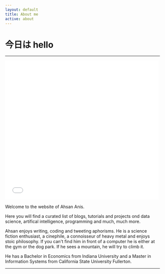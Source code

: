 ```yaml
---
layout: default
title: About me
active: about
---
```


<p><h1>今日は hello</h1></p>

___

<iframe src="//weheartit.com/widget/entry/304059512/" style="width:500px;height:453px" frameborder="0"></iframe>

Welcome to the website of Ahsan Anis.

Here you will find a curated list of blogs, tutorials and projects ond data science, artifical intelligence, programming and much, much more.

Ahsan enjoys writing, coding and tweeting aphorisms. He is a science fiction enthusiast, a cinephile, a connoisseur of heavy metal and enjoys stoic philosophy. If you can't find him in front of a computer he is either at the gym or the dog park. If he sees a mountain, he will try to climb it.

He has a Bachelor in Economics from Indiana University and a Master in Information Systems from California State University Fullerton.

___




 





